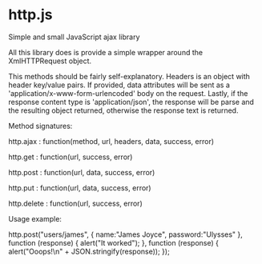 http.js
=======

Simple and small JavaScript ajax library

All this library does is provide a simple wrapper around the XmlHTTPRequest object.

This methods should be fairly self-explanatory. Headers is an object with header key/value pairs. If provided, data attributes will be sent as a 'application/x-www-form-urlencoded' body on the request. Lastly, if the response content type is 'application/json', the response will be parse and the resulting object returned, otherwise the response text is returned.

Method signatures:

http.ajax : function(method, url, headers, data, success, error)

http.get : function(url, success, error)

http.post : function(url, data, success, error)

http.put : function(url, data, success, error)

http.delete : function(url, success, error)

Usage example:

http.post("users/james", {
  name:"James Joyce",
  password:"Ulysses"
}, function (response) {
  alert("It worked");
}, function (response) {
  alert("Ooops!\n" + JSON.stringify(response));
});